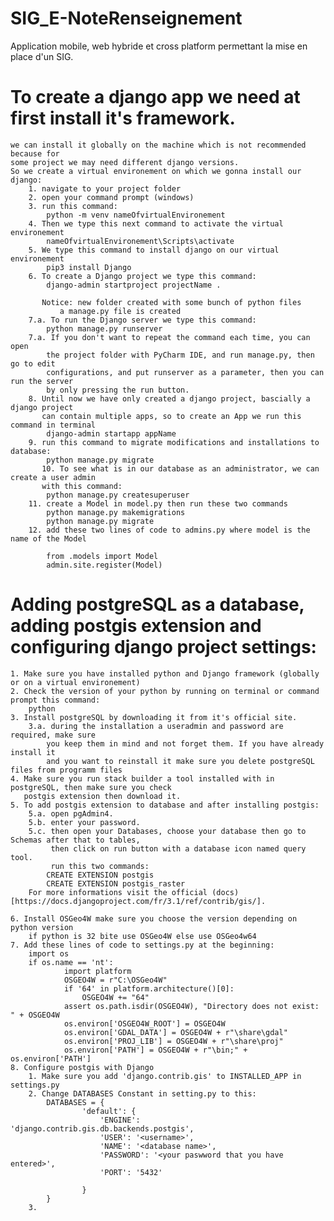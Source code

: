 # SIG_E-NoteRenseignement
Application mobile, web hybride et cross platform permettant la mise en place d'un SIG.

# To create a django app we need at first install it's framework.
	we can install it globally on the machine which is not recommended because for
	some project we may need different django versions.
	So we create a virtual environement on which we gonna install our django:
		1. navigate to your project folder
		2. open your command prompt (windows)
		3. run this command:
			python -m venv nameOfvirtualEnvironement
		4. Then we type this next command to activate the virtual environement
			nameOfvirtualEnvironement\Scripts\activate
		5. We type this command to install django on our virtual environement
			pip3 install Django
		6. To create a Django project we type this command:
			django-admin startproject projectName .

		   Notice: new folder created with some bunch of python files
			   a manage.py file is created
		7.a. To run the Django server we type this command:
			python manage.py runserver
		7.a. If you don't want to repeat the command each time, you can open 
		    the project folder with PyCharm IDE, and run manage.py, then go to edit
		    configurations, and put runserver as a parameter, then you can run the server
		    by only pressing the run button.
		8. Until now we have only created a django project, bascially a django project
		   can contain multiple apps, so to create an App we run this command in terminal
			django-admin startapp appName
		9. run this command to migrate modifications and installations to database:
			python manage.py migrate 
   	       10. To see what is in our database as an administrator, we can create a user admin
		   with this command:
			python manage.py createsuperuser
		11. create a Model in model.py then run these two commands
			python manage.py makemigrations
			python manage.py migrate
		12. add these two lines of code to admins.py where model is the name of the Model 
		    
		    from .models import Model
			admin.site.register(Model)

# Adding postgreSQL as a database, adding postgis extension and configuring django project settings:

	1. Make sure you have installed python and Django framework (globally or on a virtual environement)
	2. Check the version of your python by running on terminal or command prompt this command:
		python
	3. Install postgreSQL by downloading it from it's official site.
		3.a. during the installation a useradmin and password are required, make sure 
		    you keep them in mind and not forget them. If you have already install it
		    and you want to reinstall it make sure you delete postgreSQL files from programm files
	4. Make sure you run stack builder a tool installed with in postgreSQL, then make sure you check
	   postgis extension then download it.
	5. To add postgis extension to database and after installing postgis:
		5.a. open pgAdmin4.
		5.b. enter your password.
		5.c. then open your Databases, choose your database then go to Schemas after that to tables, 
		     then click on run button with a database icon named query tool.
		     run this two commands:
			CREATE EXTENSION postgis
			CREATE EXTENSION postgis_raster 
		For more informations visit the official (docs)[https://docs.djangoproject.com/fr/3.1/ref/contrib/gis/].

	6. Install OSGeo4W make sure you choose the version depending on python version
		if python is 32 bite use OSGeo4W else use OSGeo4w64
	7. Add these lines of code to settings.py at the beginning:
		import os
		if os.name == 'nt':
    			import platform
    			OSGEO4W = r"C:\OSGeo4W"
    			if '64' in platform.architecture()[0]:
        			OSGEO4W += "64"
    			assert os.path.isdir(OSGEO4W), "Directory does not exist: " + OSGEO4W
    			os.environ['OSGEO4W_ROOT'] = OSGEO4W
    			os.environ['GDAL_DATA'] = OSGEO4W + r"\share\gdal"
    			os.environ['PROJ_LIB'] = OSGEO4W + r"\share\proj"
    			os.environ['PATH'] = OSGEO4W + r"\bin;" + os.environ['PATH']
	8. Configure postgis with Django
		1. Make sure you add 'django.contrib.gis' to INSTALLED_APP in settings.py
		2. Change DATABASES Constant in setting.py to this:
			DATABASES = {
    				'default': {
        				'ENGINE': 'django.contrib.gis.db.backends.postgis',
        				'USER': '<username>',
        				'NAME': '<database name>',
        				'PASSWORD': '<your paswword that you have entered>',
        				'PORT': '5432'

    				}
			}
		3. 	
	


		


